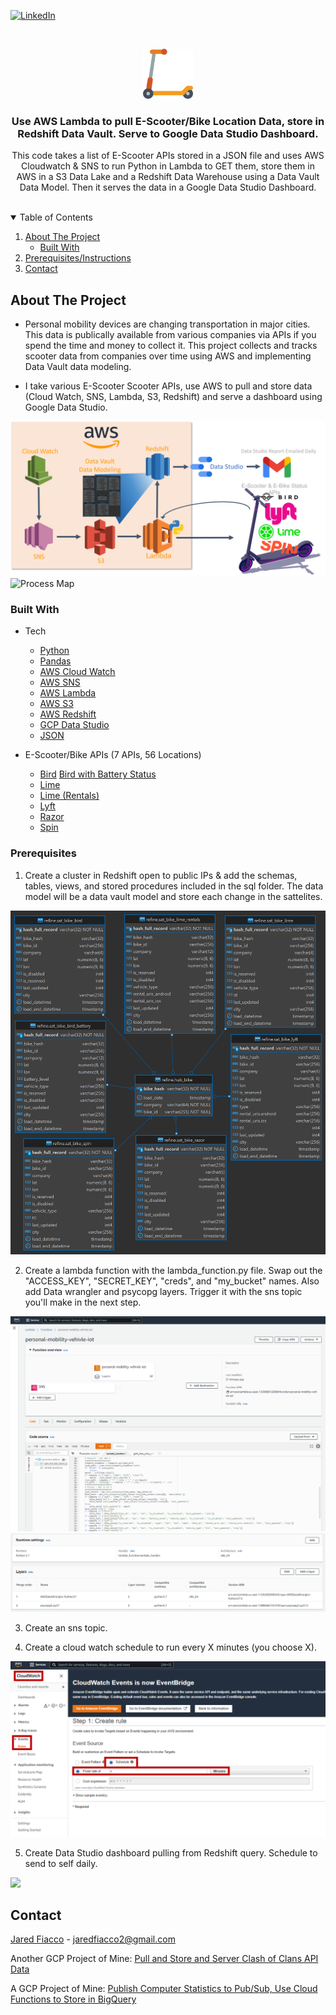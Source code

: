 <!-- PROJECT SHIELDS -->
[![LinkedIn][linkedin-shield]][linkedin-url]



<!-- PROJECT LOGO -->
<br />
<p align="center">
  <a href="https://github.com/jaredfiacco2/AWS-E-Scooter-Tracker">
    <img src="images/scooter.png" alt="Logo" width="80" height="80">
  </a>

  <h3 align="center">Use AWS Lambda to pull E-Scooter/Bike Location Data, store in Redshift Data Vault. Serve to Google Data Studio Dashboard.</h3>

  <p align="center">
    This code takes a list of E-Scooter APIs stored in a JSON file and uses AWS Cloudwatch & SNS to run Python in Lambda to GET them, store them in AWS in a S3 Data Lake and a Redshift Data Warehouse using a Data Vault Data Model. Then it serves the data in a Google Data Studio Dashboard.  
    <br />
    <br />
  </p>
</p>



<!-- TABLE OF CONTENTS -->
<details open="open">
  <summary>Table of Contents</summary>
  <ol>
    <li>
      <a href="#about-the-project">About The Project</a>
      <ul>
        <li><a href="#built-with">Built With</a></li>
      </ul>
    </li>
    <li><a href="#prerequisites">Prerequisites/Instructions</a></li>
    <li><a href="#contact">Contact</a></li>
  </ol>
</details>



<!-- ABOUT THE PROJECT -->
## About The Project

- Personal mobility devices are changing transportation in major cities. This data is publically available from various companies via APIs if you spend the time and money to collect it. This project collects and tracks scooter data from companies over time using AWS and implementing Data Vault data modeling.

- I take various E-Scooter Scooter APIs, use AWS to pull and store data (Cloud Watch, SNS, Lambda, S3, Redshift) and serve a dashboard using Google Data Studio.  

<img src="images\ProcessMap.png" alt="Process Map"/>

<img src="images\data_studio_plus_redshift.gif" alt="Process Map"/>

### Built With

- Tech
    * [Python](https://python.org)
    * [Pandas](https://pandas.pydata.org/)
    * [AWS Cloud Watch](https://aws.amazon.com/cloudwatch/)
    * [AWS SNS](https://aws.amazon.com/sns/)
    * [AWS Lambda](https://aws.amazon.com/lambda/)
    * [AWS S3](https://aws.amazon.com/s3/)
    * [AWS Redshift](https://aws.amazon.com/redshift/)
    * [GCP Data Studio](https://datastudio.google.com/)
    * [JSON](https://en.wikipedia.org/wiki/JSON)

- E-Scooter/Bike APIs (7 APIs, 56 Locations)
    * [Bird](https://mds.bird.co/gbfs/washington-dc/free_bike_status.json)
     [Bird with Battery Status]()
    * [Lime](https://data.lime.bike/api/partners/v1/gbfs/baltimore/free_bike_status)
    * [Lime (Rentals)](https://data.lime.bike/api/partners/v1/gbfs/washington_dc/free_bike_status)
    * [Lyft](https://s3.amazonaws.com/lyft-lastmile-production-iad/lbs/dca/free_bike_status.json)
    * [Razor](https://razorapi.net/api/v1/gbfs/Tempe/free_bike_status.json)
    * [Spin](https://gbfs.spin.pm/api/gbfs/v1/akron/free_bike_status)

### Prerequisites

1. Create a cluster in Redshift open to public IPs & add the schemas, tables, views, and stored procedures included in the sql folder. The data model will be a data vault model and store each change in the sattelites.
<img src="images\raw_vault.png">

2. Create a lambda function with the lambda_function.py file. Swap out the "ACCESS_KEY", "SECRET_KEY", "creds", and "my_bucket" names. Also add Data wrangler and psycopg layers. Trigger it with the sns topic you'll make in the next step.
<img src="images\lambda.png">
<img src="images\lambda_layers.png">

3. Create an sns topic.

4. Create a cloud watch schedule to run every X minutes (you choose X).
<img src="images\cloudwatch_rule.png"/>

5. Create Data Studio dashboard pulling from Redshift query. Schedule to send to self daily.
<img src="images\data_dtudio.gif"/>


<!-- CONTACT -->
## Contact

[Jared Fiacco](https://www.linkedin.com/in/jaredfiacco/) - jaredfiacco2@gmail.com

Another GCP Project of Mine: [Pull and Store and Server Clash of Clans API Data](https://github.com/jaredfiacco2/ClashOfClans_API)

A GCP Project of Mine: [Publish Computer Statistics to Pub/Sub, Use Cloud Functions to Store in BigQuery](https://github.com/jaredfiacco2/ComputerMonitoring_IOT)


<!-- MARKDOWN LINKS & IMAGES -->
<!-- https://www.markdownguide.org/basic-syntax/#reference-style-links -->
[linkedin-shield]: https://img.shields.io/badge/-LinkedIn-black.svg?style=for-the-badge&logo=linkedin&colorB=555
[linkedin-url]: https://www.linkedin.com/in/jaredfiacco/